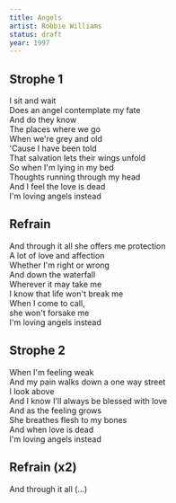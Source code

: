 ```yaml
---
title: Angels
artist: Robbie Williams
status: draft
year: 1997 
---
```


## Strophe 1

I sit and wait  
Does an angel contemplate my fate  
And do they know  
The places where we go  
When we're grey and old  
'Cause I have been told  
That salvation lets their wings unfold  
So when I'm lying in my bed  
Thoughts running through my head  
And I feel the love is dead  
I'm loving angels instead  

## Refrain  

And through it all she offers me protection  
A lot of love and affection  
Whether I'm right or wrong  
And down the waterfall  
Wherever it may take me  
I know that life won't break me  
When I come to call,  
she won't forsake me  
I'm loving angels instead  

## Strophe 2

When I'm feeling weak  
And my pain walks down a one way street  
I look above  
And I know I'll always be blessed with love  
And as the feeling grows  
She breathes flesh to my bones  
And when love is dead  
I'm loving angels instead  

## Refrain (x2) 

And through it all (...)  

